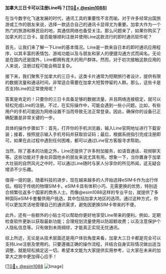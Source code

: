 **加拿大三日卡可以注册Line吗？[[TG💪+ @esim1088](https://t.me/s/esim1088)]**

在当今数字化飞速发展的时代，通讯工具的重要性不言而喻。对于许多经常出国旅游或工作的朋友来说，选择一款适合自己的通讯卡显得尤为重要。加拿大作为一个热门的旅游和移民目的地，其通信网络也备受关注。那么问题来了，如果你购买了加拿大的三日卡，是否能够顺利注册并使用Line这款流行的即时通讯软件呢？

首先，让我们来了解一下Line的基本情况。Line是一款来自日本的即时通讯应用程序，以其丰富的表情包、游戏功能以及与朋友和家人的便捷沟通方式而闻名。无论是在国内还是国外，Line都拥有庞大的用户群体。然而，对于初次接触这款应用的人来说，注册过程可能会稍显复杂。

接下来，我们聚焦于加拿大的三日卡。这类卡片通常为短期旅行者设计，提供有限的数据流量和通话时间，非常适合需要在加拿大短暂停留的人群。那么，这些卡是否支持Line的正常使用呢？

答案是肯定的！只要你的三日卡具备足够的数据流量，并且网络连接稳定，就可以轻松完成Line的注册。不过，在实际操作中，可能会遇到一些小问题。比如，有些用户的手机可能因为网络设置不当而导致无法正常登录。因此，确保你的设备已正确配置是非常关键的一步。

具体的操作步骤如下：首先，打开你的手机浏览器，输入Line官网地址进行下载安装；接着，按照提示输入手机号码并获取验证码；最后，根据系统指引完成注册即可。如果在此过程中遇到任何困难，都可以通过Line官方客服寻求帮助。

当然，除了基本的功能之外，Line还提供了许多附加服务，如语音通话、视频聊天等。这些功能对于身处异国他乡的朋友来说尤其有用。想象一下，当你置身于加拿大壮丽的自然风光之中时，可以通过Line随时与家人分享你的所见所闻，这无疑会增添不少乐趣。

值得一提的是，随着科技的进步，现在越来越多的人开始选择eSIM卡作为出行伴侣。相较于传统的物理SIM卡，eSIM卡具有体积小巧、无需更换的优势，特别适合频繁往返多个国家的商务人士。而像@esim1088这样的专业平台，就提供了多种国际eSIM卡套餐供用户挑选，其中包括加拿大地区的选项。通过这种方式，你可以更加灵活地管理自己的通讯需求，避免因更换SIM卡带来的不便。

此外，还有一些额外的小贴士可以帮助你更好地享受Line带来的便利。例如，定期检查软件更新以获取最新功能；合理规划流量使用以防超额收费；以及注意保护个人隐私信息等。只有做到未雨绸缪，才能真正实现无忧通讯。

综上所述，无论是从技术层面还是用户体验角度来看，加拿大三日卡都是完全可以支持Line注册及使用的。只要遵循正确的操作流程，并结合自身实际情况做出适当调整，就能轻松搞定这一切。希望本文能为大家提供实用参考，让大家在未来的加拿大之旅中更加得心应手！

[[TG💪+ @esim1088](https://t.me/s/esim1088) ![Image](https://i.postimg.cc/4NQfJmqS/Snipaste-2025-05-13-00-14-12.png)]